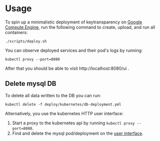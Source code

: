# Usage

To spin up a minimalistic deployment of keytransparency on 
[Google Compute Engine](https://cloud.google.com/sdk/gcloud/), run the following 
command to create, upload, and run all containers:
```
./scripts/deploy.sh
```
You can observe deployed services and their pod's logs by running:
```
kubectl proxy --port=8080
```
After that you should be able to visit http://localhost:8080/ui .

## Delete mysql DB
To delete all data written to the DB you can run:
```
kubectl delete -f deploy/kubernetes/db-deployment.yml
```
Alternatively, you use the kubernetes HTTP user interface:
 1) Start a proxy to the kubernetes api by running `kubectl proxy --port=8080`.
 2) Find and delete the mysql pod/deployment on the 
 [user interface](http://localhost:8080/ui).
 